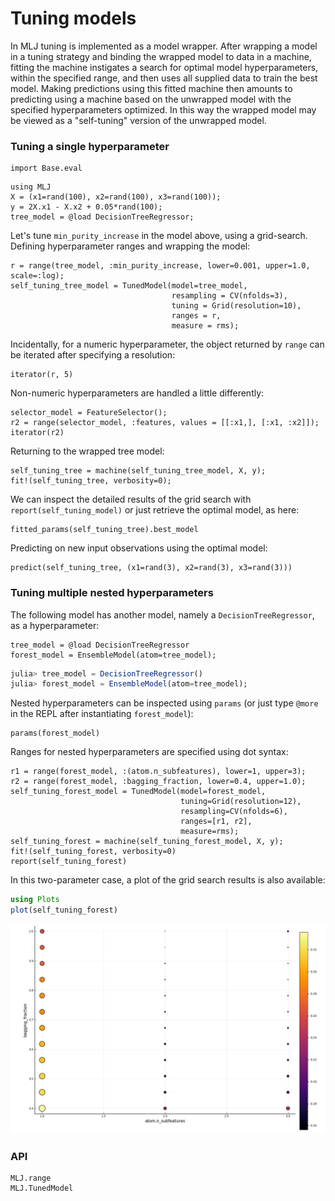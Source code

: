 # Tuning models

In MLJ tuning is implemented as a model wrapper. After wrapping a
model in a tuning strategy and binding the wrapped model to data in a
machine, fitting the machine instigates a search for optimal model
hyperparameters, within the specified range, and then uses all
supplied data to train the best model. Making predictions using this
fitted machine then amounts to predicting using a machine based on the
unwrapped model with the specified hyperparameters optimized. In this
way the wrapped model may be viewed as a "self-tuning" version of the
    unwrapped model.


### Tuning a single hyperparameter

```@setup goof
import Base.eval
```

```@repl goof
using MLJ
X = (x1=rand(100), x2=rand(100), x3=rand(100));
y = 2X.x1 - X.x2 + 0.05*rand(100); 
tree_model = @load DecisionTreeRegressor; 
```
    
Let's tune `min_purity_increase` in the model
above, using a grid-search. Defining hyperparameter ranges and
wrapping the model:

```@repl goof
r = range(tree_model, :min_purity_increase, lower=0.001, upper=1.0, scale=:log);
self_tuning_tree_model = TunedModel(model=tree_model,
                                    resampling = CV(nfolds=3),
                                    tuning = Grid(resolution=10),
                                    ranges = r,
                                    measure = rms); 
```

Incidentally, for a numeric hyperparameter, the object returned by
`range` can be iterated after specifying a resolution:

```@repl goof
iterator(r, 5)
```

Non-numeric hyperparameters are handled a little differently:

```@repl goof
selector_model = FeatureSelector(); 
r2 = range(selector_model, :features, values = [[:x1,], [:x1, :x2]]); 
iterator(r2)
```
    
Returning to the wrapped tree model:

```@repl goof
self_tuning_tree = machine(self_tuning_tree_model, X, y); 
fit!(self_tuning_tree, verbosity=0);
```

We can inspect the detailed results of the grid search with
`report(self_tuning_model)` or just retrieve the optimal model, as here:

```@repl goof
fitted_params(self_tuning_tree).best_model
```

Predicting on new input observations using the optimal model:

```@repl goof
predict(self_tuning_tree, (x1=rand(3), x2=rand(3), x3=rand(3)))
```


### Tuning multiple nested hyperparameters
    
The following model has another model, namely a `DecisionTreeRegressor`, as a
hyperparameter:

```@setup goof
tree_model = @load DecisionTreeRegressor
forest_model = EnsembleModel(atom=tree_model); 
```

```julia
julia> tree_model = DecisionTreeRegressor()
julia> forest_model = EnsembleModel(atom=tree_model); 
```

Nested hyperparameters can be inspected using `params` (or just type
`@more` in the REPL after instantiating `forest_model`):

```@repl goof
params(forest_model)
```

Ranges for nested hyperparameters are specified using dot syntax:

```@repl goof
r1 = range(forest_model, :(atom.n_subfeatures), lower=1, upper=3); 
r2 = range(forest_model, :bagging_fraction, lower=0.4, upper=1.0); 
self_tuning_forest_model = TunedModel(model=forest_model, 
                                      tuning=Grid(resolution=12),
                                      resampling=CV(nfolds=6),
                                      ranges=[r1, r2],
                                      measure=rms); 
self_tuning_forest = machine(self_tuning_forest_model, X, y); 
fit!(self_tuning_forest, verbosity=0)
report(self_tuning_forest)
```

In this two-parameter case, a plot of the grid search results is also
available:

```julia
using Plots
plot(self_tuning_forest)
```

![](tuning_plot.png)


### API

```@docs
MLJ.range
MLJ.TunedModel
```
